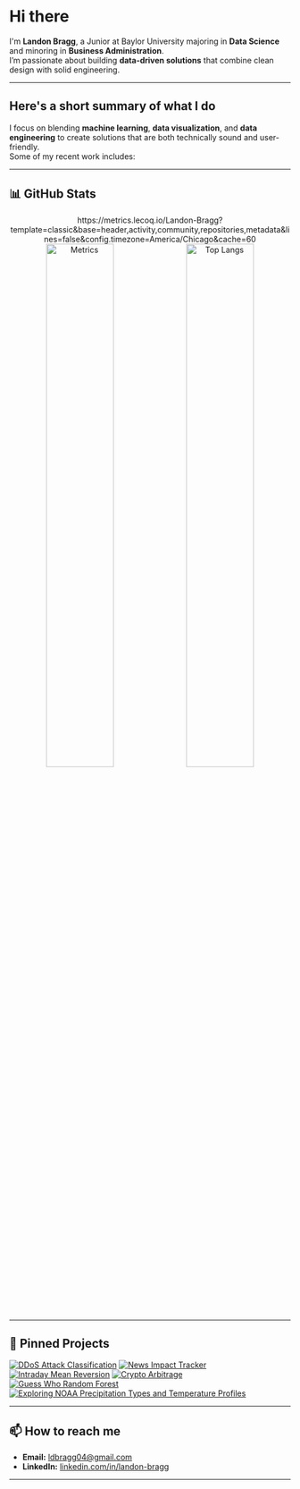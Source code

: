 # Hi there 

I'm **Landon Bragg**, a Junior at Baylor University majoring in **Data Science** and minoring in **Business Administration**.  
I’m passionate about building **data-driven solutions** that combine clean design with solid engineering.

---

## Here's a short summary of what I do

I focus on blending **machine learning**, **data visualization**, and **data engineering** to create solutions that are both technically sound and user-friendly.  
Some of my recent work includes:

---

## 📊 GitHub Stats

<div align="center">
  https://metrics.lecoq.io/Landon-Bragg?template=classic&base=header,activity,community,repositories,metadata&lines=false&config.timezone=America/Chicago&cache=60
  <img src="https://metrics.lecoq.io/Landon-Bragg?template=classic&base=header,activity,community,repositories,metadata&lines=false&config.timezone=America/Chicago" alt="Metrics" width="49%" />
  <img src="https://github-readme-stats.vercel.app/api/top-langs/?username=Landon-Bragg&layout=compact&theme=tokyonight" alt="Top Langs" width="49%" />

</div>


---

## 📌 Pinned Projects

[![DDoS Attack Classification](https://github-readme-stats.vercel.app/api/pin/?username=Landon-Bragg&repo=DDoS_Attack_Classification&theme=tokyonight)](https://github.com/Landon-Bragg/DDoS_Attack_Classification)
[![News Impact Tracker](https://github-readme-stats.vercel.app/api/pin/?username=Landon-Bragg&repo=News-Impact-Tracker&theme=tokyonight)](https://github.com/Landon-Bragg/News-Impact-Tracker)
[![Intraday Mean Reversion](https://github-readme-stats.vercel.app/api/pin/?username=Landon-Bragg&repo=Intraday-Mean-Reversion&theme=tokyonight)](https://github.com/Landon-Bragg/Intraday-Mean-Reversion)
[![Crypto Arbitrage](https://github-readme-stats.vercel.app/api/pin/?username=Landon-Bragg&repo=Crypto_Arbitrage&theme=tokyonight)](https://github.com/Landon-Bragg/Crypto_Arbitrage)
[![Guess Who Random Forest](https://github-readme-stats.vercel.app/api/pin/?username=Landon-Bragg&repo=Guess-Who-Random-Forest&theme=tokyonight)](https://github.com/Landon-Bragg/Guess-Who-Random-Forest)
[![Exploring NOAA Precipitation Types and Temperature Profiles](https://github-readme-stats.vercel.app/api/pin/?username=Landon-Bragg&repo=Exploring-NOAA-Precipitation-Types-and-Temperature-Profiles&theme=tokyonight)](https://github.com/Landon-Bragg/Exploring-NOAA-Precipitation-Types-and-Temperature-Profiles)

---

## 📫 How to reach me

- **Email:** ldbragg04@gmail.com
- **LinkedIn:** [linkedin.com/in/landon-bragg](https://www.linkedin.com/in/landon-bragg/)  


---


